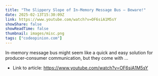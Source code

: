 ```yaml
---
title: "The Slippery Slope of In-Memory Message Bus – Beware!"
date: 2025-02-13T15:30:09Z
link: https://www.youtube.com/watch?v=OF6siA1M5sY
showShare: false
showReadTime: false
thumbnail: images/misc.png
tags: ["codeopinion.com"]
---
```

In-memory message bus might seem like a quick and easy solution for producer-consumer communication, but they come with ...

- Link to article: https://www.youtube.com/watch?v=OF6siA1M5sY